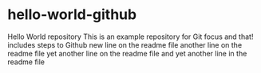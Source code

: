 # hello-world-github
Hello World repository 
This is an example repository for  Git 
focus and that!
includes steps to Github
new line on the readme file
another line on the readme file
yet another line on the readme file
and yet another line in the readme file

